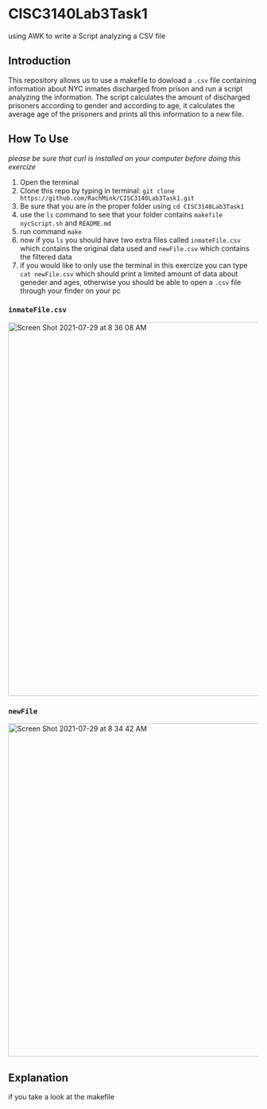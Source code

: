 # CISC3140Lab3Task1
using AWK to write a Script analyzing a CSV file

## Introduction
This repository allows us to use a makefile to dowload a `.csv` file containing information about NYC inmates discharged from prison and run a script 
analyzing the information. The script calculates the amount of discharged prisoners according to gender and according to age, 
it calculates the average age of the prisoners and prints all this information to a new file.

## How To Use
*please be sure that curl is installed on your computer before doing this exercize*

1. Open the terminal
2. Clone this repo by typing in terminal: `git clone https://github.com/RachMink/CISC3140Lab3Task1.git`
3. Be sure that you are in the proper folder using `cd CISC3140Lab3Task1`
4. use the `ls` command to see that your folder contains `makefile` `nycScript.sh` and `README.md`
5. run command `make`
6. now if you `ls` you should have two extra files called `inmateFile.csv` which contains the original data used and `newFile.csv` which contains the filtered data
7. if you would like to only use the terminal in this exercize you can type `cat newFile.csv` which should print a limited amount of data about geneder and ages, otherwise you should be able to open a `.csv` file through your finder on your pc 

### `inmateFile.csv`
<img width="751" alt="Screen Shot 2021-07-29 at 8 36 08 AM" src="https://user-images.githubusercontent.com/82296790/127492740-ebcbb8c4-d03f-43ba-b25f-eb0b8faac348.png">

### `newFile`
<img width="670" alt="Screen Shot 2021-07-29 at 8 34 42 AM" src="https://user-images.githubusercontent.com/82296790/127492544-d19a0bfc-5e88-45c0-99bb-03b96c888f97.png">

## Explanation
if you take a look at the makefile 
